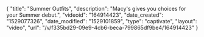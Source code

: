 {
    "title": "Summer Outfits",
    "description": "Macy's gives you choices for your Summer debut.",
    "videoid": "164914423",
    "date_created": "1529077326",
    "date_modified": "1529101859",
    "type": "captivate",
    "layout": "video",
    "url": "\/v\/f335bd29-09e9-4cb6-beca-799865df9be4\/164914423"
}